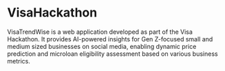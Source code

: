 # VisaHackathon
VisaTrendWise is a web application developed as part of the Visa Hackathon. It provides AI-powered insights for Gen Z-focused small and medium sized businesses on social media, enabling dynamic price prediction and microloan eligibility assessment based on various business metrics.
